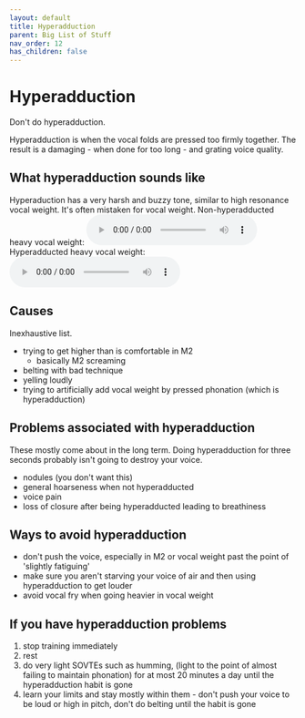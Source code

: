 ```yaml
---
layout: default
title: Hyperadduction
parent: Big List of Stuff
nav_order: 12
has_children: false
---
```

# Hyperadduction
Don't do hyperadduction.

Hyperadduction is when the vocal folds are pressed too firmly together. The result is a damaging - when done for too long - and grating voice quality.

## What hyperadduction sounds like
Hyperaduction has a very harsh and buzzy tone, similar to high resonance vocal weight. It's often mistaken for vocal weight.
Non-hyperadducted heavy vocal weight:
<audio controls> <source src="/audio/tone-masc-normal.ogg" type="audio/ogg"> Your browser does not support the audio element. </audio>
Hyperadducted heavy vocal weight:
<audio controls> <source src="/audio/tone-masc-hyperadducted.ogg" type="audio/ogg"> Your browser does not support the audio element. </audio>

## Causes
Inexhaustive list.
- trying to get higher than is comfortable in M2
  - basically M2 screaming
- belting with bad technique
- yelling loudly
- trying to artificially add vocal weight by pressed phonation (which is hyperadduction)

## Problems associated with hyperadduction
These mostly come about in the long term. Doing hyperadduction for three seconds probably isn't going to destroy your voice.
- nodules (you don't want this)
- general hoarseness when not hyperadducted
- voice pain
- loss of closure after being hyperadducted leading to breathiness

## Ways to avoid hyperadduction
- don't push the voice, especially in M2 or vocal weight past the point of 'slightly fatiguing'
- make sure you aren't starving your voice of air and then using hyperadduction to get louder
- avoid vocal fry when going heavier in vocal weight

## If you have hyperadduction problems
1. stop training immediately
2. rest
3. do very light SOVTEs such as humming, (light to the point of almost failing to maintain phonation) for at most 20 minutes a day until the hyperadduction habit is gone
4. learn your limits and stay mostly within them - don't push your voice to be loud or high in pitch, don't do belting until the habit is gone
